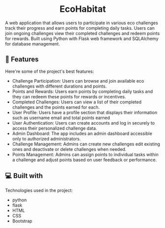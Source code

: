 <h1 align="center" id="title">EcoHabitat</h1>

<p id="description">A web application that allows users to participate in various eco challenges track their progress and earn points for completing daily tasks. Users can join ongoing challenges view their completed challenges and redeem points for rewards. Built using Python with Flask web framework and SQLAlchemy for database management.</p>

  
  
<h2>🧐 Features</h2>

Here're some of the project's best features:

*   Challenge Participation: Users can browse and join available eco challenges with different durations and points.
*   Points and Rewards: Users earn points by completing daily tasks and they can redeem these points for rewards or incentives.
*   Completed Challenges: Users can view a list of their completed challenges and the points earned for each.
*   User Profile: Users have a profile section that displays their information such as username email and total points earned
*   User Authentication: Users can create accounts and log in securely to access their personalized challenge data.
*   Admin Dashboard: The app includes an admin dashboard accessible only to authorized administrators.
*   Challenge Management: Admins can create new challenges edit existing ones and deactivate or delete challenges when needed.
*   Points Management: Admins can assign points to individual tasks within a challenge and adjust points based on user feedback or performance.

  
  
<h2>💻 Built with</h2>

Technologies used in the project:

*   python
*   flask
*   HTML
*   CSS
*   Bootstrap
